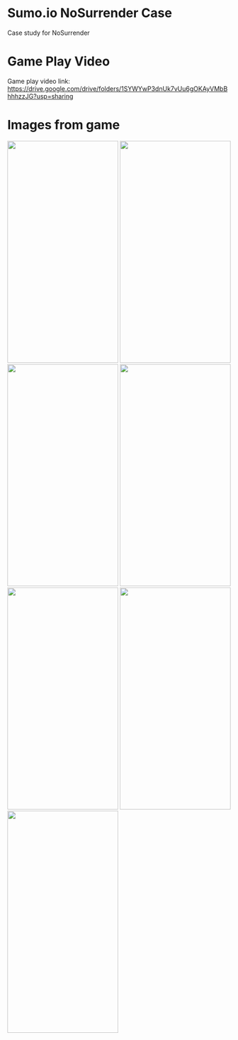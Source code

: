 # Sumo.io NoSurrender Case
 Case study for NoSurrender

# Game Play Video
Game play video link: https://drive.google.com/drive/folders/1SYWYwP3dnUk7vUu6gOKAyVMbBhhhzzJG?usp=sharing

# Images from game

<image src= "https://github.com/BatuhanAltinel/Sumo.io-NoSurrender-Case/assets/17069232/f6a8f550-2ddf-4c1d-bad4-b973153d66d5" width="250" height="500">
<image src= "https://github.com/BatuhanAltinel/Sumo.io-NoSurrender-Case/assets/17069232/b54c851d-ed04-45b7-b13c-3b1f78cf2656 " width="250" height="500">
<image src= "https://github.com/BatuhanAltinel/Sumo.io-NoSurrender-Case/assets/17069232/5c5d6a5d-ff05-43f2-abb1-d80f56532a7c " width="250" height="500">
<image src= "https://github.com/BatuhanAltinel/Sumo.io-NoSurrender-Case/assets/17069232/43151a4d-ccd9-4ccd-a184-9398dea83e06" width="250" height="500">
<image src= "https://github.com/BatuhanAltinel/Sumo.io-NoSurrender-Case/assets/17069232/a38a0f2e-7456-4214-90fa-98561467d4b6 " width="250" height="500">
<image src= "https://github.com/BatuhanAltinel/Sumo.io-NoSurrender-Case/assets/17069232/f5300e51-8020-4df2-81d5-07c8be7386dc" width="250" height="500">
<image src= "https://github.com/BatuhanAltinel/Sumo.io-NoSurrender-Case/assets/17069232/03d7e392-f0aa-421d-b6a7-7dcdceb0a5c7 " width="250" height="500">
